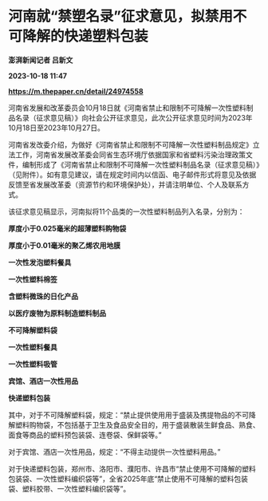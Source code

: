 # 河南就“禁塑名录”征求意见，拟禁用不可降解的快递塑料包装
**澎湃新闻记者 吕新文**

**2023-10-18 11:47**

**https://m.thepaper.cn/detail/24974558**

河南省发展和改革委员会10月18日就《河南省禁止和限制不可降解一次性塑料制品名录（征求意见稿）》向社会公开征求意见，此次公开征求意见时间为2023年10月18日至2023年10月27日。

河南省发改委介绍，为做好《河南省禁止和限制不可降解一次性塑料制品规定》立法工作，河南省发展改革委会同省生态环境厅依据国家和省塑料污染治理政策文件，编制形成了《河南省禁止和限制不可降解一次性塑料制品名录（征求意见稿）》（见附件）。如有意见建议，请在规定时间内以信函、电子邮件形式将意见及依据反馈至省发展改革委（资源节约和环境保护处），并请注明单位、个人及联系方式。

该征求意见稿显示，河南拟将11个品类的一次性塑料制品列入名录，分别为：

**厚度小于0.025毫米的超薄塑料购物袋**

**厚度小于0.01毫米的聚乙烯农用地膜**

**一次性发泡塑料餐具**

**一次性塑料棉签**

**含塑料微珠的日化产品**

**以医疗废物为原料制造塑料制品**

**不可降解塑料袋**

**一次性塑料餐具**

**一次性塑料吸管**

**宾馆、酒店一次性用品**

**快递塑料包装**

其中，对于不可降解塑料袋，规定：“禁止提供使用用于盛装及携提物品的不可降解塑料购物袋，不包括基于卫生及食品安全目的，用于盛装散装生鲜食品、熟食、面食等商品的塑料预包装袋、连卷袋、保鲜袋等。”

对于宾馆、酒店一次性用品，规定：“不得主动提供一次性塑料用品。”

对于快递塑料包装，郑州市、洛阳市、濮阳市、许昌市“禁止使用不可降解的塑料包装袋、一次性塑料编织袋等”，全省2025年底“禁止使用不可降解的塑料包装袋、塑料胶带、一次性塑料编织袋等”。